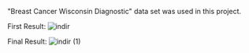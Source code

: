 "Breast Cancer Wisconsin Diagnostic" data set was used in this project.


First Result:
![indir](https://github.com/mert-yagcioglu/K-MEANS-and-K-MEDOIDS/assets/75527272/b527de37-1137-499d-a114-c4dd041f2655)

Final Result:
![indir (1)](https://github.com/mert-yagcioglu/K-MEANS-and-K-MEDOIDS/assets/75527272/11e2c774-a049-4793-b7ba-f1668c5eeb9c)
